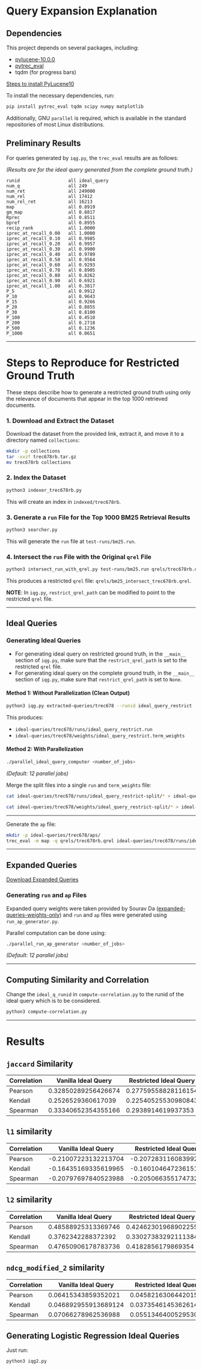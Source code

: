 # Query Expansion Explanation

## Dependencies

This project depends on several packages, including:

- [pylucene-10.0.0](https://dlcdn.apache.org/lucene/pylucene/)
- [pytrec_eval](https://github.com/cvangysel/pytrec_eval)
- tqdm (for progress bars)

[Steps to install PyLucene10](https://mrishu.github.io/blog/2025/installing-pylucene10/)

To install the necessary dependencies, run:

```bash
pip install pytrec_eval tqdm scipy numpy matplotlib
```

Additionally, GNU `parallel` is required, which is available in the standard repositories of most Linux distributions.

## Preliminary Results

For queries generated by `iqg.py`, the `trec_eval` results are as follows:

_(Results are for the ideal query generated from the complete ground truth.)_

```
runid                  all ideal_query
num_q                  all 249
num_ret                all 249000
num_rel                all 17412
num_rel_ret            all 16213
map                    all 0.8919
gm_map                 all 0.8817
Rprec                  all 0.8511
bpref                  all 0.8955
recip_rank             all 1.0000
iprec_at_recall_0.00   all 1.0000
iprec_at_recall_0.10   all 0.9985
iprec_at_recall_0.20   all 0.9957
iprec_at_recall_0.30   all 0.9900
iprec_at_recall_0.40   all 0.9789
iprec_at_recall_0.50   all 0.9564
iprec_at_recall_0.60   all 0.9293
iprec_at_recall_0.70   all 0.8905
iprec_at_recall_0.80   all 0.8262
iprec_at_recall_0.90   all 0.6921
iprec_at_recall_1.00   all 0.3817
P_5                    all 0.9912
P_10                   all 0.9643
P_15                   all 0.9266
P_20                   all 0.8855
P_30                   all 0.8100
P_100                  all 0.4510
P_200                  all 0.2718
P_500                  all 0.1236
P_1000                 all 0.0651
```

---

# Steps to Reproduce for Restricted Ground Truth

These steps describe how to generate a restricted ground truth using only the relevance of documents that appear in the top 1000 retrieved documents.

### 1. Download and Extract the Dataset

Download the dataset from the provided link, extract it, and move it to a directory named `collections`:

```bash
mkdir -p collections
tar -xvzf trec678rb.tar.gz
mv trec678rb collections
```

### 2. Index the Dataset

```bash
python3 indexer_trec678rb.py
```

This will create an index in `indexed/trec678rb`.

### 3. Generate a `run` File for the Top 1000 BM25 Retrieval Results

```bash
python3 searcher.py
```

This will generate the `run` file at `test-runs/bm25.run`.

### 4. Intersect the `run` File with the Original `qrel` File

```bash
python3 intersect_run_with_qrel.py test-runs/bm25.run qrels/trec678rb.qrel qrels/bm25_intersect_trec678rb.qrel
```

This produces a restricted `qrel` file: `qrels/bm25_intersect_trec678rb.qrel`.

**NOTE**: In `iqg.py`, `restrict_qrel_path` can be modified to point to the restricted `qrel` file.

---

## Ideal Queries

### Generating Ideal Queries

- For generating ideal query on restricted ground truth, in the `__main__` section of `iqg.py`, make
  sure that the `restrict_qrel_path` is set to the restricted `qrel` file.
- For generating ideal query on the complete ground truth, in the `__main__` section of `iqg.py`, make
  sure that `restrict_qrel_path` is set to `None`.

#### Method 1: Without Parallelization (Clean Output)

```bash
python3 iqg.py extracted-queries/trec678 --runid ideal_query_restrict
```

This produces:

- `ideal-queries/trec678/runs/ideal_query_restrict.run`
- `ideal-queries/trec678/weights/ideal_query_restrict.term_weights`

#### Method 2: With Parallelization

```bash
./parallel_ideal_query_computer <number_of_jobs>
```

_(Default: 12 parallel jobs)_

Merge the split files into a single `run` and `term_weights` file:

```bash
cat ideal-queries/trec678/runs/ideal_query_restrict-split/* > ideal-queries/trec678/runs/ideal_query_restrict.run
```

```bash
cat ideal-queries/trec678/weights/ideal_query_restrict-split/* > ideal-queries/trec678/weights/ideal_query_restrict.term_weights
```

---

Generate the `ap` file:

```bash
mkdir -p ideal-queries/trec678/aps/
trec_eval -m map -q qrels/trec678rb.qrel ideal-queries/trec678/runs/ideal_query_restrict.run > ideal-queries/trec678/aps/ideal_query_restrict.ap
```

---

## Expanded Queries

[Download Expanded Queries](https://drive.google.com/file/d/1--By6ottQYm9qmV6yP7RQd4ik9Jv60RK/view?usp=drive_link)

### Generating `run` and `ap` Files

Expanded query weights were taken provided by Sourav Da ([expanded-queries-weights-only](https://drive.google.com/file/d/1PutRi-rUFQ0a4QfJ157lfHK1VXOmf3hk/view?usp=sharing)) and `run` and `ap` files were generated using `run_ap_generator.py`.

Parallel computation can be done using:

```bash
./parallel_run_ap_generator <number_of_jobs>
```

_(Default: 12 parallel jobs)_

---

## Computing Similarity and Correlation

Change the `ideal_q_runid` in `compute-correlation.py` to the runid of the ideal query which is to be considered.

```bash
python3 compute-correlation.py
```

---

# Results

## `jaccard` Similarity

| Correlation | Vanilla Ideal Query | Restricted Ideal Query |
| ----------- | ------------------- | ---------------------- |
| Pearson     | 0.32850289256426674 | 0.27759558828116154    |
| Kendall     | 0.2526529360617039  | 0.22540525530980843    |
| Spearman    | 0.33340652354355166 | 0.2938914619937353     |

## `l1` similarity

| Correlation | Vanilla Ideal Query  | Restricted Ideal Query |
| ----------- | -------------------- | ---------------------- |
| Pearson     | -0.21007223132213704 | -0.20728311608399294   |
| Kendall     | -0.16435169335619965 | -0.1601046472361515    |
| Spearman    | -0.20797697840523988 | -0.20506635517473298   |

## `l2` similarity

| Correlation | Vanilla Ideal Query | Restricted Ideal Query |
| ----------- | ------------------- | ---------------------- |
| Pearson     | 0.48588925313369746 | 0.42462301968902255    |
| Kendall     | 0.3762342288372392  | 0.33027383292111384    |
| Spearman    | 0.47650906178783736 | 0.4182856179869354     |

## `ndcg_modified_2` similarity

| Correlation | Vanilla Ideal Query  | Restricted Ideal Query |
| ----------- | -------------------- | ---------------------- |
| Pearson     | 0.06415343859352021  | 0.04582163064420157    |
| Kendall     | 0.046892955913689124 | 0.03735461453626145    |
| Spearman    | 0.07066278962536988  | 0.055134640052953016   |

## Generating Logistic Regression Ideal Queries

Just run:

```bash
python3 iqg2.py
```

